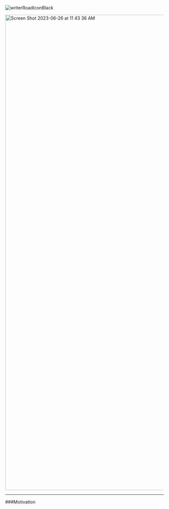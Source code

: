 ![writerRoadIconBlack](https://github.com/joshuanc1/WritersRoad/assets/108759536/0185fd1d-9ed5-4e51-9914-7345bf006130)

<img width="1512" alt="Screen Shot 2023-06-26 at 11 43 36 AM" src="https://github.com/joshuanc1/WritersRoad/assets/108759536/869156d0-e828-46ae-a6cc-37f6adb59bb7">

___
###Motivation


